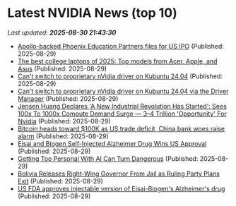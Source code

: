 # Latest NVIDIA News (top 10)
_Last updated: **2025-08-30 21:43:30**_

- [Apollo-backed Phoenix Education Partners files for US IPO](https://biztoc.com/x/4ea08695ced5f324) (Published: 2025-08-29)
- [The best college laptops of 2025: Top models from Acer, Apple, and Asus](https://www.businessinsider.com/guides/tech/best-college-laptops) (Published: 2025-08-29)
- [Can't switch to proprietary nVidia driver on Kubuntu 24.04](https://askubuntu.com/questions/1555218/cant-switch-to-proprietary-nvidia-driver-on-kubuntu-24-04) (Published: 2025-08-29)
- [Can't switch to proprietary nVidia driver on Kubuntu 24.04 via the Driver Manager](https://askubuntu.com/questions/1555218/cant-switch-to-proprietary-nvidia-driver-on-kubuntu-24-04-via-the-driver-manage) (Published: 2025-08-29)
- [Jensen Huang Declares 'A New Industrial Revolution Has Started': Sees 100x To 1000x Compute Demand Surge — $3–$4 Trillion 'Opportunity' For Nvidia](https://finance.yahoo.com/news/jensen-huang-declares-industrial-revolution-213047066.html) (Published: 2025-08-29)
- [Bitcoin heads toward $100K as US trade deficit, China bank woes raise alarm](https://cointelegraph.com/news/bitcoin-risks-dollar100k-crash-as-us-china-economic-woes-take-hold) (Published: 2025-08-29)
- [Eisai and Biogen Self-Injected Alzheimer Drug Wins US Approval](https://biztoc.com/x/41c1996562fc061a) (Published: 2025-08-29)
- [Getting Too Personal With AI Can Turn Dangerous](https://biztoc.com/x/3306fad6b37b69c6) (Published: 2025-08-29)
- [Bolivia Releases Right-Wing Governor From Jail as Ruling Party Plans Exit](https://biztoc.com/x/8e7bb4783117df5e) (Published: 2025-08-29)
- [US FDA approves injectable version of Eisai-Biogen's Alzheimer's drug](https://biztoc.com/x/3fea595e932545df) (Published: 2025-08-29)

